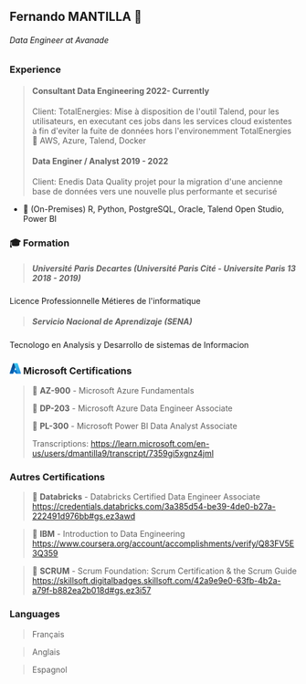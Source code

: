 ## Fernando MANTILLA  👋
###### Data Engineer at Avanade 

### Experience 
> #### Consultant Data Engineering 2022- Currently
> Client: TotalEnergies:
> Mise à disposition de l'outil Talend, pour les utilisateurs, en executant ces jobs dans les services cloud existentes à fin d'eviter la fuite de données hors l'environemment TotalEnergies
>:gem: AWS, Azure, Talend, Docker
> #### Data Enginer / Analyst 2019 - 2022
> Client: Enedis 
> Data Quality projet pour la migration d'une ancienne base de données vers une nouvelle plus performante et securisé
* :gem: (On-Premises) R, Python, PostgreSQL, Oracle, Talend Open Studio, Power BI

### :mortar_board: Formation
> ##### Université Paris Decartes (Université Paris Cité - Universite Paris 13 2018 - 2019)
Licence Professionnelle Métieres de l'informatique
> ##### Servicio Nacional de Aprendizaje (SENA)
Tecnologo en Analysis y Desarrollo de sistemas de Informacion 

### <img src="https://raw.githubusercontent.com/devicons/devicon/master/icons/azure/azure-original.svg" title="Azure" alt="Azure" width="20" height="20"/>  Microsoft Certifications
 
> :1st_place_medal: **AZ-900** - Microsoft Azure Fundamentals
>
> :1st_place_medal: **DP-203** - Microsoft Azure Data Engineer Associate
>
> :1st_place_medal: **PL-300** - Microsoft Power BI Data Analyst Associate
>
> Transcriptions: https://learn.microsoft.com/en-us/users/dmantilla9/transcript/7359gi5xgnz4jml

### Autres Certifications
> :1st_place_medal: **Databricks** - Databricks Certified Data Engineer Associate
> https://credentials.databricks.com/3a385d54-be39-4de0-b27a-222491d976bb#gs.ez3awd

> :1st_place_medal: **IBM** - Introduction to Data Engineering
> https://www.coursera.org/account/accomplishments/verify/Q83FV5E3Q359

> :1st_place_medal: **SCRUM** - Scrum Foundation: Scrum Certification & the Scrum Guide
> https://skillsoft.digitalbadges.skillsoft.com/42a9e9e0-63fb-4b2a-a79f-b882ea2b018d#gs.ez3i57

### Languages

> Français

> Anglais

> Espagnol


<!--
**dmantilla9/dmantilla9** is a ✨ _special_ ✨ repository because its `README.md` (this file) appears on your GitHub profile.

Here are some ideas to get you started:

- 🔭 I’m currently working on ...
- 🌱 I’m currently learning ...
- 👯 I’m looking to collaborate on ...
- 🤔 I’m looking for help with ...
- 💬 Ask me about ...
- 📫 How to reach me: ...
- 😄 Pronouns: ...
- ⚡ Fun fact: ...
-->
